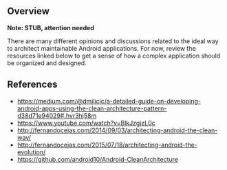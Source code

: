 ## Overview

**Note: STUB, attention needed**

There are many different opinions and discussions related to the ideal way to architect maintainable Android applications. For now, review the resources linked below to get a sense of how a complex application should be organized and designed. 

## References

* <https://medium.com/@dmilicic/a-detailed-guide-on-developing-android-apps-using-the-clean-architecture-pattern-d38d71e94029#.hvr3hj58m>
* <https://www.youtube.com/watch?v=BlkJzgjzL0c>
* <http://fernandocejas.com/2014/09/03/architecting-android-the-clean-way/>
* <http://fernandocejas.com/2015/07/18/architecting-android-the-evolution/>
* <https://github.com/android10/Android-CleanArchitecture>